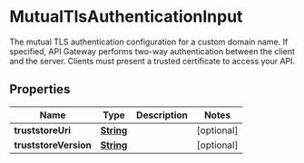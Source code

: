 

# MutualTlsAuthenticationInput

The mutual TLS authentication configuration for a custom domain name. If specified, API Gateway performs two-way authentication between the client and the server. Clients must present a trusted certificate to access your API.

## Properties

| Name | Type | Description | Notes |
|------------ | ------------- | ------------- | -------------|
|**truststoreUri** | [**String**](String.md) |  |  [optional] |
|**truststoreVersion** | [**String**](String.md) |  |  [optional] |



